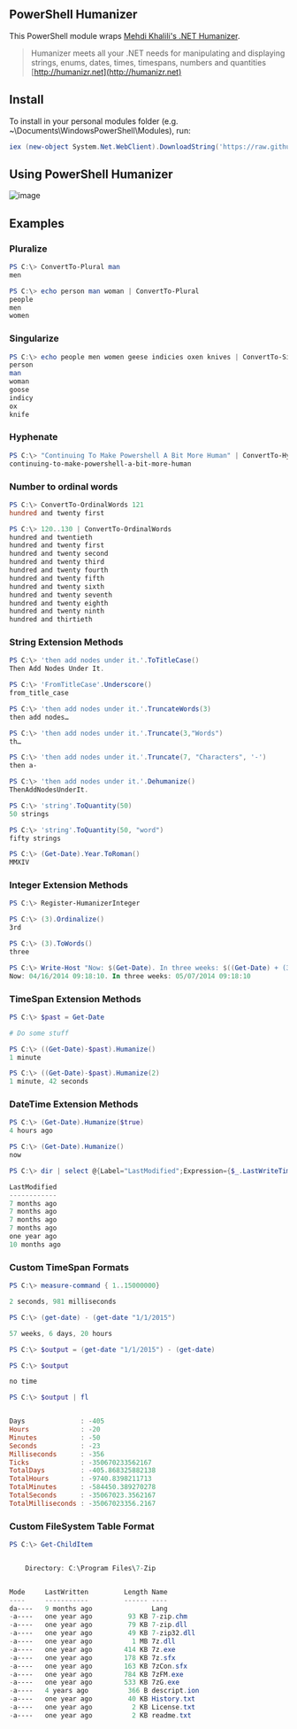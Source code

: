 PowerShell Humanizer
-
This PowerShell module wraps [Mehdi Khalili's .NET Humanizer](https://github.com/MehdiK/Humanizer).

> Humanizer meets all your .NET needs for manipulating and displaying strings, enums, dates, times, timespans, numbers and quantities [http://humanizr.net](http://humanizr.net)

Install
-
To install in your personal modules folder (e.g. ~\Documents\WindowsPowerShell\Modules), run:

```powershell
iex (new-object System.Net.WebClient).DownloadString('https://raw.github.com/dfinke/PowerShellHumanizer/master/Install.ps1')
```

Using PowerShell Humanizer
-
![image](https://raw.github.com/dfinke/PowerShellHumanizer/master/Videos/TryPowerShellHumanizer.gif)


Examples
-
### Pluralize
```powershell
PS C:\> ConvertTo-Plural man
men

PS C:\> echo person man woman | ConvertTo-Plural
people
men
women
```
### Singularize
```powershell
PS C:\> echo people men women geese indicies oxen knives | ConvertTo-Singular
person
man
woman
goose
indicy
ox
knife
```

### Hyphenate
```powershell
PS C:\> "Continuing To Make Powershell A Bit More Human" | ConvertTo-HyphenatedString
continuing-to-make-powershell-a-bit-more-human
```

### Number to ordinal words
```powershell
PS C:\> ConvertTo-OrdinalWords 121
hundred and twenty first

PS C:\> 120..130 | ConvertTo-OrdinalWords
hundred and twentieth
hundred and twenty first
hundred and twenty second
hundred and twenty third
hundred and twenty fourth
hundred and twenty fifth
hundred and twenty sixth
hundred and twenty seventh
hundred and twenty eighth
hundred and twenty ninth
hundred and thirtieth
```

### String Extension Methods
```powershell
PS C:\> 'then add nodes under it.'.ToTitleCase()
Then Add Nodes Under It.

PS C:\> 'FromTitleCase'.Underscore()
from_title_case

PS C:\> 'then add nodes under it.'.TruncateWords(3)
then add nodes…

PS C:\> 'then add nodes under it.'.Truncate(3,"Words")
th…

PS C:\> 'then add nodes under it.'.Truncate(7, "Characters", '-') 
then a-

PS C:\> 'then add nodes under it.'.Dehumanize()
ThenAddNodesUnderIt.

PS C:\> 'string'.ToQuantity(50)
50 strings

PS C:\> 'string'.ToQuantity(50, "word")
fifty strings

PS C:\> (Get-Date).Year.ToRoman()
MMXIV
```

### Integer Extension Methods
```powershell
PS C:\> Register-HumanizerInteger

PS C:\> (3).Ordinalize()
3rd

PS C:\> (3).ToWords()
three

PS C:\> Write-Host "Now: $(Get-Date). In three weeks: $((Get-Date) + (3).Weeks)"
Now: 04/16/2014 09:18:10. In three weeks: 05/07/2014 09:18:10
```

### TimeSpan Extension Methods
```powershell
PS C:\> $past = Get-Date

# Do some stuff

PS C:\> ((Get-Date)-$past).Humanize()
1 minute

PS C:\> ((Get-Date)-$past).Humanize(2)
1 minute, 42 seconds
```

### DateTime Extension Methods
```powershell
PS C:\> (Get-Date).Humanize($true)
4 hours ago

PS C:\> (Get-Date).Humanize()
now

PS C:\> dir | select @{Label="LastModified";Expression={$_.LastWriteTime.ToUniversalTime().Humanize()}}

LastModified                                                                                                                                                                                                                        
------------                                                                                                                                                                                                                        
7 months ago                                                                                                                                                                                                                        
7 months ago                                                                                                                                                                                                                        
7 months ago                                                                                                                                                                                                                        
7 months ago                                                                                                                                                                                                                        
one year ago                                                                                                                                                                                                                        
10 months ago              
```

### Custom TimeSpan Formats
```powershell
PS C:\> measure-command { 1..15000000}

2 seconds, 981 milliseconds

PS C:\> (get-date) - (get-date "1/1/2015")

57 weeks, 6 days, 20 hours

PS C:\> $output = (get-date "1/1/2015") - (get-date) 

PS C:\> $output

no time

PS C:\> $output | fl


Days              : -405
Hours             : -20
Minutes           : -50
Seconds           : -23
Milliseconds      : -356
Ticks             : -350670233562167
TotalDays         : -405.868325882138
TotalHours        : -9740.8398211713
TotalMinutes      : -584450.389270278
TotalSeconds      : -35067023.3562167
TotalMilliseconds : -35067023356.2167
```

### Custom FileSystem Table Format
```powershell
PS C:\> Get-ChildItem


    Directory: C:\Program Files\7-Zip


Mode     LastWritten         Length Name
----     -----------         ------ ----
da----   9 months ago               Lang
-a----   one year ago         93 KB 7-zip.chm
-a----   one year ago         79 KB 7-zip.dll
-a----   one year ago         49 KB 7-zip32.dll
-a----   one year ago          1 MB 7z.dll
-a----   one year ago        414 KB 7z.exe
-a----   one year ago        178 KB 7z.sfx
-a----   one year ago        163 KB 7zCon.sfx
-a----   one year ago        784 KB 7zFM.exe
-a----   one year ago        533 KB 7zG.exe
-a----   4 years ago          366 B descript.ion
-a----   one year ago         40 KB History.txt
-a----   one year ago          2 KB License.txt
-a----   one year ago          2 KB readme.txt
```
